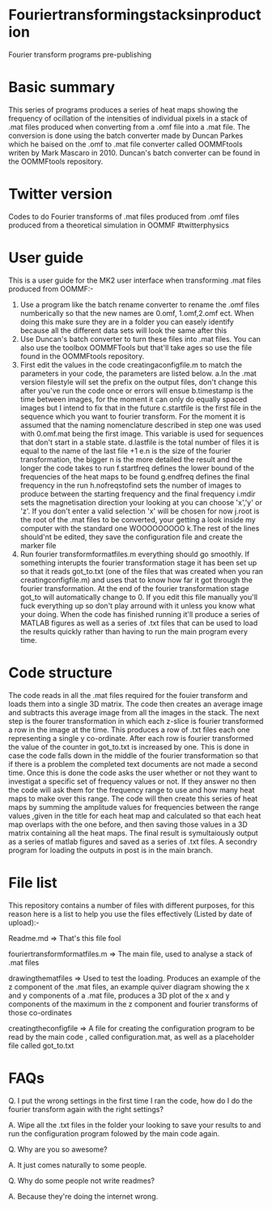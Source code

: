Fouriertransformingstacksinproduction
=====================================

Fourier transform programs pre-publishing

Basic summary
=============
This series of programs produces a series of heat maps showing the frequency of ocillation of the intensities of 
individual pixels in a stack of .mat files produced when converting from a .omf file into a .mat file. The conversion
is done using the batch converter made by Duncan Parkes which he baised on the .omf to .mat file converter called 
OOMMFtools writen by Mark Mascaro in 2010. Duncan's batch converter can be found in the OOMMFtools repository.


Twitter version
===============
Codes to do Fourier transforms of .mat files produced from .omf files produced from a theoretical simulation in OOMMF
#twitterphysics


User guide
===========
This is a user guide for the MK2 user interface when transforming .mat files produced from OOMMF:-

1. Use a program like the batch rename converter to rename the .omf files numberically so that the new names are 0.omf,
  1.omf,2.omf ect. When doing this make sure they are in a folder you can easely identify because all the different data
  sets will look the same after this
2. Use Duncan's batch converter to turn these files into .mat files. You can also use the toolbox OOMMFTools but that'll
  take ages so use the file found in the OOMMFtools repository.
3. First edit the values in the code creatingaconfigfile.m to match the parameters in your code, the parameters are 
   listed below.
    a.In the .mat version filestyle will set the prefix on the output files, don't change this after you've run the code 
    once or errors will ensue
    b.timestamp is the time between images, for the moment it can only do equally spaced images but I intend to fix that
    in the future
    c.startfile is the first file in the sequence which you want to fourier transform. For the moment it is assumed that
    the naming nomenclature described in step one was used with 0.omf.mat being the first image. This variable is used
    for sequences that don't start in a stable state.
    d.lastfile is the total number of files it is equal to the name of the last file +1
    e.n is the size of the fourier transformation, the bigger n is the more detailed the result and the longer the code
    takes to run
    f.startfreq defines the lower bound of the frequencies of the heat maps to be found
    g.endfreq defines the final frequency in the run
    h.nofreqstofind sets the number of images to produce between the starting frequency and the final frequency
    i.mdir sets the magnetisation direction your looking at you can choose 'x','y' or 'z'. If you don't enter a valid 
    selection 'x' will be chosen for now
    j.root is the root of the .mat files to be converted, your getting a look inside my computer with the standard one
    WOOOOOOOOO
    k.The rest of the lines should'nt be edited, they save the configuration file and create the marker file
4. Run fourier transformformatfiles.m everything should go smoothly. If something interupts the fourier transformation
  stage it has been set up so that it reads got_to.txt (one of the files that was created when you ran 
  creatingconfigfile.m) and uses that to know how far it got through the fourier transformation. At the end of the 
  fourier transformation stage got_to will automatically change to 0. If you edit this file manually you'll fuck 
  everything up so don't play arround with it unless you know what your doing. When the code has finished running it'll
  produce a series of MATLAB figures as well as a series of .txt files that can be used to load the results quickly 
  rather than having to run the main program every time.


Code structure
==============

The code reads in all the .mat files required for the fouier transform and loads them into a single 3D matrix. The code
then creates an average image and subtracts this average image from all the images in the stack. The next step is the 
fourer transformation in which each z-slice is fourier transformed a row in the image at the time. This produces a row
of .txt files each one representing a single y co-ordinate. After each row is fourier transformed the value of the 
counter in got_to.txt is increased by one. This is done in case the code falls down in the middle of the fourier 
transformation so that if there is a problem the completed text documents are not made a second time. Once this is done 
the code asks the user whether or not they want to investigat a specific set of frequency values or not. If they answer 
no then the code will ask them for the frequency range to use and how many heat maps to make over this range. The code 
will then create this series of heat maps by summing the amplitude values for frequencies between the range values 
,given in the title for each heat map and calculated so that each heat map overlaps with the one before, and then saving 
those values in a 3D matrix containing all the heat maps. The final result is symultaiously output as a series of matlab
figures and saved as a series of .txt files. A secondry program for loading the outputs in post is in the main branch.


File list
=========
This repository contains a number of files with different purposes, for this reason here is a list to help you use the
files effectively (Listed by date of upload):-

Readme.md => That's this file fool

fouriertransformformatfiles.m => The main file, used to analyse a stack of .mat files

drawingthematfiles => Used to test the loading. Produces an example of the z component of the .mat files, an example 
  quiver diagram showing the x and y components of a .mat file, produces a 3D plot of the x and y components of the 
  maximum in the z component and fourier transforms of those co-ordinates

creatingtheconfigfile => A file for creating the configuration program to be read by the main code , called 
  configuration.mat, as well as a placeholder file called got_to.txt

FAQs
============

Q. I put the wrong settings in the first time I ran the code, how do I do the fourier transform again with the right 
  settings?

A. Wipe all the .txt files in the folder your looking to save your results to and run the configuration program folowed 
  by the main code again.
  
Q. Why are you so awesome?

A. It just comes naturally to some people.

Q. Why do some people not write readmes?

A. Because they're doing the internet wrong.
